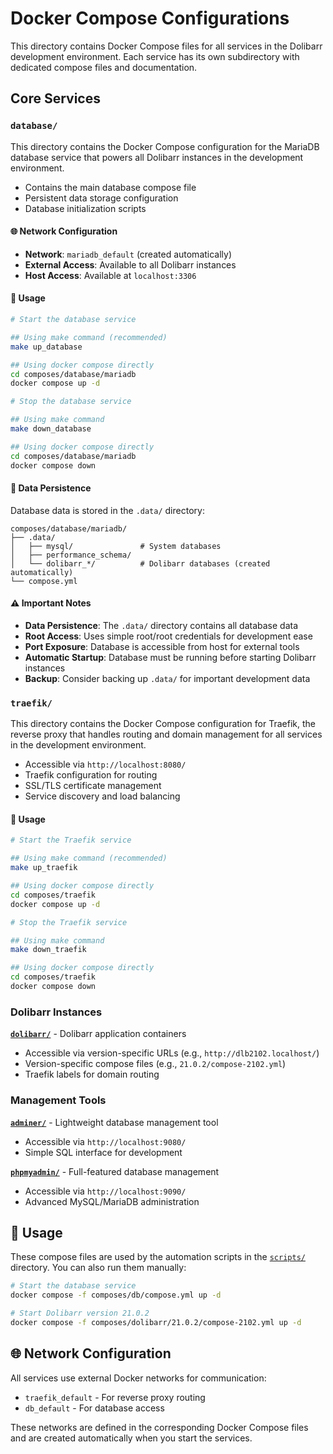 # Docker Compose Configurations

This directory contains Docker Compose files for all services in the Dolibarr development environment. Each service has its own subdirectory with dedicated compose files and documentation.

## Core Services

### **`database/`**

This directory contains the Docker Compose configuration for the MariaDB database service that powers all Dolibarr instances in the development environment.

- Contains the main database compose file
- Persistent data storage configuration
- Database initialization scripts

#### 🌐 Network Configuration

- **Network**: `mariadb_default` (created automatically)
- **External Access**: Available to all Dolibarr instances
- **Host Access**: Available at `localhost:3306`

#### 🚀 Usage

```bash
# Start the database service

## Using make command (recommended)
make up_database

## Using docker compose directly
cd composes/database/mariadb
docker compose up -d
```

```bash
# Stop the database service

## Using make command
make down_database

## Using docker compose directly
cd composes/database/mariadb
docker compose down
```

#### 💾 Data Persistence

Database data is stored in the `.data/` directory:

```
composes/database/mariadb/
├── .data/
│   ├── mysql/               # System databases
│   ├── performance_schema/
│   └── dolibarr_*/          # Dolibarr databases (created automatically)
└── compose.yml
```

#### ⚠️ Important Notes

- **Data Persistence**: The `.data/` directory contains all database data
- **Root Access**: Uses simple root/root credentials for development ease
- **Port Exposure**: Database is accessible from host for external tools
- **Automatic Startup**: Database must be running before starting Dolibarr instances
- **Backup**: Consider backing up `.data/` for important development data

### **`traefik/`**

This directory contains the Docker Compose configuration for Traefik, the reverse proxy that handles routing and domain management for all services in the development environment.

- Accessible via `http://localhost:8080/`
- Traefik configuration for routing
- SSL/TLS certificate management
- Service discovery and load balancing

#### 🚀 Usage

```bash
# Start the Traefik service

## Using make command (recommended)
make up_traefik

## Using docker compose directly
cd composes/traefik
docker compose up -d
```

```bash
# Stop the Traefik service

## Using make command
make down_traefik

## Using docker compose directly
cd composes/traefik
docker compose down
```

### Dolibarr Instances

**[`dolibarr/`](dolibarr/README.md)** - Dolibarr application containers

- Accessible via version-specific URLs (e.g., `http://dlb2102.localhost/`)
- Version-specific compose files (e.g., `21.0.2/compose-2102.yml`)
- Traefik labels for domain routing

### Management Tools

**[`adminer/`](adminer/README.md)** - Lightweight database management tool

- Accessible via `http://localhost:9080/`
- Simple SQL interface for development

**[`phpmyadmin/`](phpmyadmin/README.md)** - Full-featured database management

- Accessible via `http://localhost:9090/`
- Advanced MySQL/MariaDB administration

## 🔧 Usage

These compose files are used by the automation scripts in the [`scripts/`](../scripts/README.md) directory. You can also run them manually:

```bash
# Start the database service
docker compose -f composes/db/compose.yml up -d

# Start Dolibarr version 21.0.2
docker compose -f composes/dolibarr/21.0.2/compose-2102.yml up -d
```

## 🌐 Network Configuration

All services use external Docker networks for communication:

- `traefik_default` - For reverse proxy routing
- `db_default` - For database access

These networks are defined in the corresponding Docker Compose files and are created automatically when you start the services.
